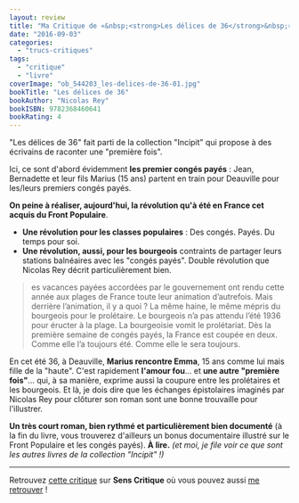 ```yaml
---
layout: review
title: "Ma Critique de «&nbsp;<strong>Les délices de 36</strong>&nbsp;» de <em>Nicolas Rey</em>"
date: "2016-09-03"
categories: 
  - "trucs-critiques"
tags: 
  - "critique"
  - "livre"
coverImage: "ob_544203_les-delices-de-36-01.jpg"
bookTitle: "Les délices de 36"
bookAuthor: "Nicolas Rey"
bookISBN: 9782368460641  
bookRating: 4
---
```


"Les délices de 36" fait parti de la collection "Incipit" qui propose à des écrivains de raconter une "première fois".

Ici, ce sont d'abord évidemment **les premier congés payés** : Jean, Bernadette et leur fils Marius (15 ans) partent en train pour Deauville pour les/leurs premiers congés payés.

**On peine à réaliser, aujourd'hui, la révolution qu'à été en France cet acquis du Front Populaire**.

- **Une révolution pour les classes populaires** : Des congés. Payés. Du temps pour soi.
- **Une révolution, aussi, pour les bourgeois** contraints de partager leurs stations balnéaires avec les "congés payés". Double révolution que Nicolas Rey décrit particulièrement bien.

<blockquote class="citation">
	es vacances payées accordées par le gouvernement ont rendu cette année aux plages de France toute leur animation d’autrefois. Mais derrière l’animation, il y a quoi ? La même haine, le même mépris du bourgeois pour le prolétaire. Le bourgeois n’a pas attendu l’été 1936 pour éructer à la plage. La bourgeoisie vomit le prolétariat. Dès la première semaine de congés payés, la France est coupée en deux. Comme elle l’a toujours été. Comme elle le sera toujours.
</blockquote>

En cet été 36, à Deauville, **Marius rencontre Emma**, 15 ans comme lui mais fille de la "haute". C'est rapidement **l'amour fou**... et **une autre "première fois"**... qui, à sa manière, exprime aussi la coupure entre les prolétaires et les bourgeois. Et là, je dois dire que les échanges épistolaires imaginés par Nicolas Rey pour clôturer son roman sont une bonne trouvaille pour l'illustrer.

**Un très court roman, bien rythmé et particulièrement bien documenté** (à la fin du livre, vous trouverez d'ailleurs un bonus documentaire illustré sur le Front Populaire et les congés payés). **À lire.** _(et moi, je file voir ce que sont les autres livres de la collection "Incipit" !)_

* * *

Retrouvez [cette critique](http://www.senscritique.com/livre/Les_delices_de_36_Les_premiers_conges_payes/critique/103980892) sur **Sens Critique** où vous pouvez aussi [me retrouver](http://www.senscritique.com/Arnaud_Malon) !
